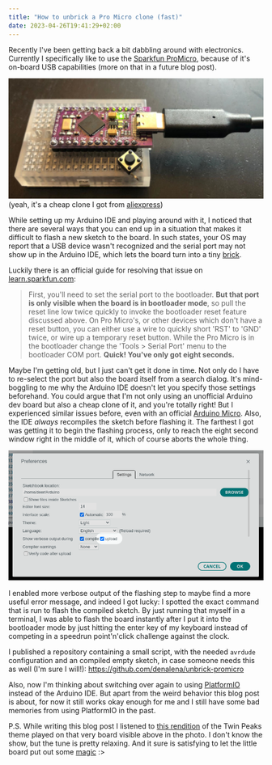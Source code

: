 ```yaml
---
title: "How to unbrick a Pro Micro clone (fast)"
date: 2023-04-26T19:41:29+02:00
---
```


Recently I've been getting back a bit dabbling around with electronics. Currently I specifically like to use the [Sparkfun ProMicro](https://www.sparkfun.com/products/12640), because of it's on-board USB capabilities (more on that in a future blog post).

![A photo of a Pro Micro development board plugged into a breadboard, with a push button jammed into the reset pin](breadboard.jpg)
(yeah, it's a cheap clone I got from [aliexpress](https://archive.is/I7Rhd))

While setting up my Arduino IDE and playing around with it, I noticed that there are several ways that you can end up in a situation that makes it difficult to flash a new sketch to the board. In such states, your OS may report that a USB device wasn't recognized and the serial port may not show up in the Arduino IDE, which lets the board turn into a tiny [brick](https://en.wikipedia.org/wiki/Brick_(electronics)).

Luckily there is an official guide for resolving that issue on [learn.sparkfun.com](https://learn.sparkfun.com/tutorials/pro-micro--fio-v3-hookup-guide#ts-revive):

> First, you'll need to set the serial port to the bootloader. **But that port is only visible when the board is in bootloader mode**, so pull the reset line low twice quickly to invoke the bootloader reset feature discussed above. On Pro Micro's, or other devices which don't have a reset button, you can either use a wire to quickly short 'RST' to 'GND' twice, or wire up a temporary reset button. While the Pro Micro is in the bootloader change the 'Tools > Serial Port' menu to the bootloader COM port. **Quick! You've only got eight seconds.**

Maybe I'm getting old, but I just can't get it done in time. Not only do I have to re-select the port but also the board itself from a search dialog. It's mind-boggling to me why the Arduino IDE doesn't let you specify those settings beforehand. You could argue that I'm not only using an unofficial Arduino dev board but also a cheap clone of it, and you're totally right! But I experienced similar issues before, even with an official [Arduino Micro](https://store.arduino.cc/products/arduino-micro). Also, the IDE *always* recompiles the sketch before flashing it. The farthest I got was getting it to begin the flashing process, only to reach the eight second window right in the middle of it, which of course aborts the whole thing.

![A screenshot of the enabled verbosity settings in the Arduino IDE](arduino-ide.png)

I enabled more verbose output of the flashing step to maybe find a more useful error message, and indeed I got lucky: I spotted the exact command that is run to flash the compiled sketch. By just running that myself in a terminal, I was able to flash the board instantly after I put it into the bootloader mode by just hitting the enter key of my keyboard instead of competing in a speedrun point'n'click challenge against the clock.

I published a repository containing a small script, with the needed `avrdude` configuration and an compiled empty sketch, in case someone needs this as well (I'm sure I will!): https://github.com/denalena/unbrick-promicro

Also, now I'm thinking about switching over again to using [PlatformIO](https://platformio.org/) instead of the Arduino IDE. But apart from the weird behavior this blog post is about, for now it still works okay enough for me and I still have some bad memories from using PlatformIO in the past.

P.S. While writing this blog post I listened to [this rendition](https://www.youtube.com/watch?v=G3baH5iTcFM) of the Twin Peaks theme played on that very board visible above in the photo. I don't know the show, but the tune is pretty relaxing. And it sure is satisfying to let the little board put out some [magic](https://github.com/blakelivingston/DuinoTune/) :>
